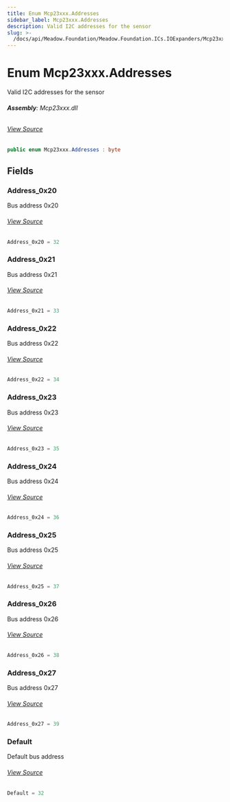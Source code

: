 ```yaml
---
title: Enum Mcp23xxx.Addresses
sidebar_label: Mcp23xxx.Addresses
description: Valid I2C addresses for the sensor
slug: >-
  /docs/api/Meadow.Foundation/Meadow.Foundation.ICs.IOExpanders/Mcp23xxx.Addresses
---
```

# Enum Mcp23xxx.Addresses
Valid I2C addresses for the sensor

###### **Assembly**: Mcp23xxx.dll
###### [View Source](https://github.com/WildernessLabs/Meadow.Foundation.git/blob/develop/Source/Meadow.Foundation.Peripherals/ICs.IOExpanders.Mcp23xxx/Driver/Mcp23xxx.Enums.cs#L8)
```csharp title="Declaration"
public enum Mcp23xxx.Addresses : byte
```
## Fields
### Address_0x20
Bus address 0x20
###### [View Source](https://github.com/WildernessLabs/Meadow.Foundation.git/blob/develop/Source/Meadow.Foundation.Peripherals/ICs.IOExpanders.Mcp23xxx/Driver/Mcp23xxx.Enums.cs#L13)
```csharp title="Declaration"
Address_0x20 = 32
```
### Address_0x21
Bus address 0x21
###### [View Source](https://github.com/WildernessLabs/Meadow.Foundation.git/blob/develop/Source/Meadow.Foundation.Peripherals/ICs.IOExpanders.Mcp23xxx/Driver/Mcp23xxx.Enums.cs#L17)
```csharp title="Declaration"
Address_0x21 = 33
```
### Address_0x22
Bus address 0x22
###### [View Source](https://github.com/WildernessLabs/Meadow.Foundation.git/blob/develop/Source/Meadow.Foundation.Peripherals/ICs.IOExpanders.Mcp23xxx/Driver/Mcp23xxx.Enums.cs#L21)
```csharp title="Declaration"
Address_0x22 = 34
```
### Address_0x23
Bus address 0x23
###### [View Source](https://github.com/WildernessLabs/Meadow.Foundation.git/blob/develop/Source/Meadow.Foundation.Peripherals/ICs.IOExpanders.Mcp23xxx/Driver/Mcp23xxx.Enums.cs#L25)
```csharp title="Declaration"
Address_0x23 = 35
```
### Address_0x24
Bus address 0x24
###### [View Source](https://github.com/WildernessLabs/Meadow.Foundation.git/blob/develop/Source/Meadow.Foundation.Peripherals/ICs.IOExpanders.Mcp23xxx/Driver/Mcp23xxx.Enums.cs#L29)
```csharp title="Declaration"
Address_0x24 = 36
```
### Address_0x25
Bus address 0x25
###### [View Source](https://github.com/WildernessLabs/Meadow.Foundation.git/blob/develop/Source/Meadow.Foundation.Peripherals/ICs.IOExpanders.Mcp23xxx/Driver/Mcp23xxx.Enums.cs#L33)
```csharp title="Declaration"
Address_0x25 = 37
```
### Address_0x26
Bus address 0x26
###### [View Source](https://github.com/WildernessLabs/Meadow.Foundation.git/blob/develop/Source/Meadow.Foundation.Peripherals/ICs.IOExpanders.Mcp23xxx/Driver/Mcp23xxx.Enums.cs#L37)
```csharp title="Declaration"
Address_0x26 = 38
```
### Address_0x27
Bus address 0x27
###### [View Source](https://github.com/WildernessLabs/Meadow.Foundation.git/blob/develop/Source/Meadow.Foundation.Peripherals/ICs.IOExpanders.Mcp23xxx/Driver/Mcp23xxx.Enums.cs#L41)
```csharp title="Declaration"
Address_0x27 = 39
```
### Default
Default bus address
###### [View Source](https://github.com/WildernessLabs/Meadow.Foundation.git/blob/develop/Source/Meadow.Foundation.Peripherals/ICs.IOExpanders.Mcp23xxx/Driver/Mcp23xxx.Enums.cs#L45)
```csharp title="Declaration"
Default = 32
```
